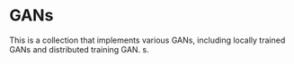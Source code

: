 # GANs
This is a collection that implements various GANs, including locally trained GANs and distributed training GAN. s. 
